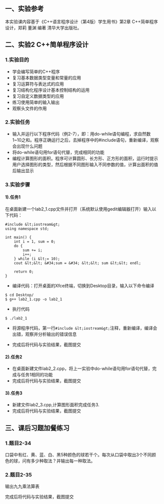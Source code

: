 ## 一、实验参考

本实验课内容基于《C++语言程序设计（第4版）学生用书》第2章 C++简单程序设计，郑莉 董渊 编著 清华大学出版社。

## 二、实验2 C++简单程序设计

### 1.实验目的

- 学会编写简单的C++程序
- 复习基本数据类型变量和常量的应用
- 复习运算符与表达式的应用
- 复习结构化程序设计基本控制结构的运用
- 复习自定义数据类型的应用
- 练习使用简单的输入输出
- 观察头文件的作用

### 2.实验任务

- 输入并运行以下程序代码（例2-7），即：用do-while语句编程，求自然数1~10之和。程序正确运行之后，去掉程序中的#include语句，重新编译，观察会出现什么问题
- 将do-while语句用for语句代替，完成相同的功能
- 编程计算图形的面积。程序可计算圆形、长方形、正方形的面积，运行时提示用户选择图形的类型，然后根据不同图形输入不同参数的值，计算出面积的值后输出显示

### 3.实验步骤

#### 1).任务1

在桌面新建一个lab2_1.cpp文件并打开（系统默认使用gedit编辑器打开）输入以下代码：

```
#include &lt;iostream&gt;
using namespace std;

int main() {
    int i = 1, sum = 0;
    do {
        sum += i;
        i++;
    } while (i &lt;= 10);
    cout &lt;&lt; &#34;sum = &#34; &lt;&lt; sum &lt;&lt; endl;

    return 0;
}
```

- 编译代码：打开桌面的Xfce终端，切换到Desktop目录，输入以下命令编译

```
$ cd Desktop/
$ g++ lab2_1.cpp -o lab2_1
```

- 执行代码

```
$ ./lab2_1
```

- 将源程序代码，第一行`#include &lt;iostream&gt;`注释，重新编译，编译会出错，观察并分析输出的错误信息

- 完成后将代码与实验结果，截图提交

#### 2).任务2

- 在桌面新建文件lab2_2.cpp，将上一实验中do-while语句用for语句代替，完成与任务1相同的功能
- 完成后将代码与实验结果，截图提交

#### 3).任务3

- 新建文件lab2_3.cpp,计算图形面积完成任务3.
- 完成后将代码与实验结果，截图提交

## 三、课后习题加餐练习

### 1.题目2-34

口袋中有红、黄、蓝、白、黑5种颜色的球若干个。每次从口袋中取出3个不同颜色的球，问有多少种取法？并输出每一种取法。

### 2.题目2-35

输出九九乘法算表

完成后将代码与实验结果，截图提交



